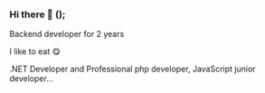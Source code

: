 ### Hi there 👋 <Developers/>();

Backend developer for 2 years

I like to eat 😋

.NET Developer and Professional php developer, JavaScript junior developer...

